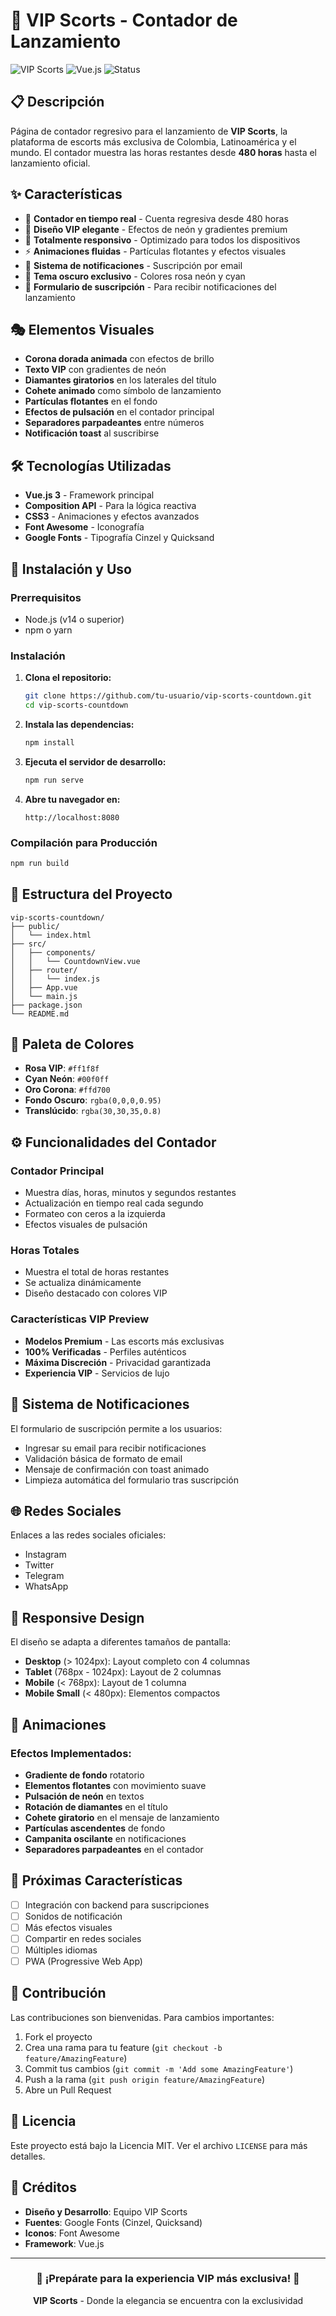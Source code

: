 # 🚀 VIP Scorts - Contador de Lanzamiento

![VIP Scorts](https://img.shields.io/badge/VIP%20Scorts-Countdown-ff1f8f?style=for-the-badge&logo=vue.js)
![Vue.js](https://img.shields.io/badge/Vue.js-3.2.13-4FC08D?style=for-the-badge&logo=vue.js)
![Status](https://img.shields.io/badge/Status-En%20Desarrollo-orange?style=for-the-badge)

## 📋 Descripción

Página de contador regresivo para el lanzamiento de **VIP Scorts**, la plataforma de escorts más exclusiva de Colombia, Latinoamérica y el mundo. El contador muestra las horas restantes desde **480 horas** hasta el lanzamiento oficial.

## ✨ Características

- 🎯 **Contador en tiempo real** - Cuenta regresiva desde 480 horas
- 🌟 **Diseño VIP elegante** - Efectos de neón y gradientes premium
- 📱 **Totalmente responsivo** - Optimizado para todos los dispositivos
- ⚡ **Animaciones fluidas** - Partículas flotantes y efectos visuales
- 🔔 **Sistema de notificaciones** - Suscripción por email
- 🎨 **Tema oscuro exclusivo** - Colores rosa neón y cyan
- 📧 **Formulario de suscripción** - Para recibir notificaciones del lanzamiento

## 🎭 Elementos Visuales

- **Corona dorada animada** con efectos de brillo
- **Texto VIP** con gradientes de neón
- **Diamantes giratorios** en los laterales del título
- **Cohete animado** como símbolo de lanzamiento
- **Partículas flotantes** en el fondo
- **Efectos de pulsación** en el contador principal
- **Separadores parpadeantes** entre números
- **Notificación toast** al suscribirse

## 🛠️ Tecnologías Utilizadas

- **Vue.js 3** - Framework principal
- **Composition API** - Para la lógica reactiva
- **CSS3** - Animaciones y efectos avanzados
- **Font Awesome** - Iconografía
- **Google Fonts** - Tipografía Cinzel y Quicksand

## 🚀 Instalación y Uso

### Prerrequisitos

- Node.js (v14 o superior)
- npm o yarn

### Instalación

1. **Clona el repositorio:**
   ```bash
   git clone https://github.com/tu-usuario/vip-scorts-countdown.git
   cd vip-scorts-countdown
   ```

2. **Instala las dependencias:**
   ```bash
   npm install
   ```

3. **Ejecuta el servidor de desarrollo:**
   ```bash
   npm run serve
   ```

4. **Abre tu navegador en:**
   ```
   http://localhost:8080
   ```

### Compilación para Producción

```bash
npm run build
```

## 📂 Estructura del Proyecto

```
vip-scorts-countdown/
├── public/
│   └── index.html
├── src/
│   ├── components/
│   │   └── CountdownView.vue
│   ├── router/
│   │   └── index.js
│   ├── App.vue
│   └── main.js
├── package.json
└── README.md
```

## 🎨 Paleta de Colores

- **Rosa VIP**: `#ff1f8f`
- **Cyan Neón**: `#00f0ff`
- **Oro Corona**: `#ffd700`
- **Fondo Oscuro**: `rgba(0,0,0,0.95)`
- **Translúcido**: `rgba(30,30,35,0.8)`

## ⚙️ Funcionalidades del Contador

### Contador Principal
- Muestra días, horas, minutos y segundos restantes
- Actualización en tiempo real cada segundo
- Formateo con ceros a la izquierda
- Efectos visuales de pulsación

### Horas Totales
- Muestra el total de horas restantes
- Se actualiza dinámicamente
- Diseño destacado con colores VIP

### Características VIP Preview
- **Modelos Premium** - Las escorts más exclusivas
- **100% Verificadas** - Perfiles auténticos
- **Máxima Discreción** - Privacidad garantizada
- **Experiencia VIP** - Servicios de lujo

## 📧 Sistema de Notificaciones

El formulario de suscripción permite a los usuarios:
- Ingresar su email para recibir notificaciones
- Validación básica de formato de email
- Mensaje de confirmación con toast animado
- Limpieza automática del formulario tras suscripción

## 🌐 Redes Sociales

Enlaces a las redes sociales oficiales:
- Instagram
- Twitter
- Telegram
- WhatsApp

## 📱 Responsive Design

El diseño se adapta a diferentes tamaños de pantalla:

- **Desktop** (> 1024px): Layout completo con 4 columnas
- **Tablet** (768px - 1024px): Layout de 2 columnas
- **Mobile** (< 768px): Layout de 1 columna
- **Mobile Small** (< 480px): Elementos compactos

## 🔄 Animaciones

### Efectos Implementados:
- **Gradiente de fondo** rotatorio
- **Elementos flotantes** con movimiento suave
- **Pulsación de neón** en textos
- **Rotación de diamantes** en el título
- **Cohete giratorio** en el mensaje de lanzamiento
- **Partículas ascendentes** de fondo
- **Campanita oscilante** en notificaciones
- **Separadores parpadeantes** en el contador

## 🎯 Próximas Características

- [ ] Integración con backend para suscripciones
- [ ] Sonidos de notificación
- [ ] Más efectos visuales
- [ ] Compartir en redes sociales
- [ ] Múltiples idiomas
- [ ] PWA (Progressive Web App)

## 🤝 Contribución

Las contribuciones son bienvenidas. Para cambios importantes:

1. Fork el proyecto
2. Crea una rama para tu feature (`git checkout -b feature/AmazingFeature`)
3. Commit tus cambios (`git commit -m 'Add some AmazingFeature'`)
4. Push a la rama (`git push origin feature/AmazingFeature`)
5. Abre un Pull Request

## 📄 Licencia

Este proyecto está bajo la Licencia MIT. Ver el archivo `LICENSE` para más detalles.

## 🎉 Créditos

- **Diseño y Desarrollo**: Equipo VIP Scorts
- **Fuentes**: Google Fonts (Cinzel, Quicksand)
- **Iconos**: Font Awesome
- **Framework**: Vue.js

---

<div align="center">
  <h3>🌟 ¡Prepárate para la experiencia VIP más exclusiva! 🌟</h3>
  <p><strong>VIP Scorts</strong> - Donde la elegancia se encuentra con la exclusividad</p>
</div> 